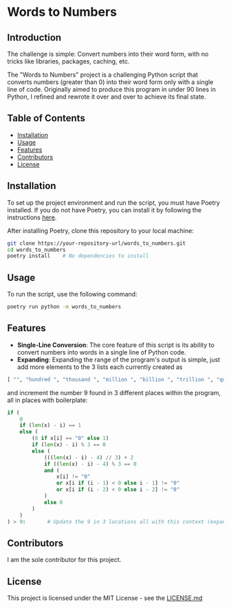 # Words to Numbers

## Introduction
The challenge is simple: Convert numbers into their word form, with no tricks like libraries, packages, caching, etc.

The "Words to Numbers" project is a challenging Python script that converts numbers (greater than 0) into their word form only with a single line of code. Originally aimed to produce this program in under 90 lines in Python, I refined and rewrote it over and over to achieve its final state.

## Table of Contents
- [Installation](#installation)
- [Usage](#usage)
- [Features](#features)
- [Contributors](#contributors)
- [License](#license)

## Installation

To set up the project environment and run the script, you must have Poetry installed. If you do not have Poetry, you can install it by following the instructions [here](https://python-poetry.org/docs/).

After installing Poetry, clone this repository to your local machine:

```bash
git clone https://your-repository-url/words_to_numbers.git
cd words_to_numbers
poetry install    # No dependencies to install
```
## Usage

To run the script, use the following command:

```bash
poetry run python -m words_to_numbers
```

## Features

- **Single-Line Conversion**: The core feature of this script is its ability to convert numbers into words in a single line of Python code.
- **Expanding**: Expanding the range of the program's output is simple, just add more elements to the 3 lists each currently created as
```py
[ "", "hundred ", "thousand ", "million ", "billion ", "trillion ", "quadrillion ", "quintillion ", "hextillion ", "septillion "]
```
and increment the number 9 found in 3 different places within the program, all in places with boilerplate:
```py
if (
    0
    if (len(x) - i) == 1
    else (
        (0 if x[i] == "0" else 1)
        if (len(x) - i) % 3 == 0
        else (
            (((len(x) - i) - 4) // 3) + 2
            if ((len(x) - i) - 4) % 3 == 0
            and (
                x[i] != "0"
                or x[i if (i - 1) < 0 else i - 1] != "0"
                or x[i if (i - 2) < 0 else i - 2] != "0"
            )
            else 0
        )
    )
) > 9:       # Update the 9 in 3 locations all with this context (expanded version)
```

## Contributors

I am the sole contributor for this project.

## License

This project is licensed under the MIT License - see the [LICENSE.md](LICENSE.md)

